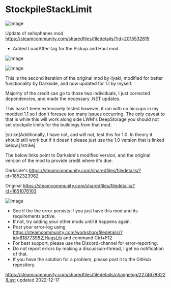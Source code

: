 # StockpileStackLimit

![Image](https://i.imgur.com/buuPQel.png)

Update of sellophanes mod
https://steamcommunity.com/sharedfiles/filedetails/?id=2015532615

- Added LoadAfter-tag for the Pickup and Haul mod

![Image](https://i.imgur.com/pufA0kM.png)

	
![Image](https://i.imgur.com/Z4GOv8H.png)

This is the second iteration of the original mod by ilyaki, modified for better functionality by Darkside, and now updated for 1.1 by myself.

Majority of the credit can go to those two individuals, I just corrected dependencies, and made the necessary .NET updates.

This hasn't been extensively tested however, it ran with no hiccups in my modded 1.1 so I don't foresee too many issues occurring. The only caveat to that is while this will work along side LWM's DeepStorage you should not set stockpile limits for the buildings from that mod.

[strike]Additionally, I have not, and will not, test this for 1.0. In theory it should still work but if it doesn't please just use the 1.0 version that is linked below.[/strike]

The below links point to Darkside's modified version, and the original version of the mod to provide credit where it's due.

Darkside's
https://steamcommunity.com/sharedfiles/filedetails/?id=1852323982

Original
https://steamcommunity.com/sharedfiles/filedetails/?id=1651076103

![Image](https://i.imgur.com/PwoNOj4.png)



-  See if the the error persists if you just have this mod and its requirements active.
-  If not, try adding your other mods until it happens again.
-  Post your error-log using https://steamcommunity.com/workshop/filedetails/?id=818773962]HugsLib and command Ctrl+F12
-  For best support, please use the Discord-channel for error-reporting.
-  Do not report errors by making a discussion-thread, I get no notification of that.
-  If you have the solution for a problem, please post it to the GitHub repository.




https://steamcommunity.com/sharedfiles/filedetails/changelog/2274678322]Last updated 2022-12-17

